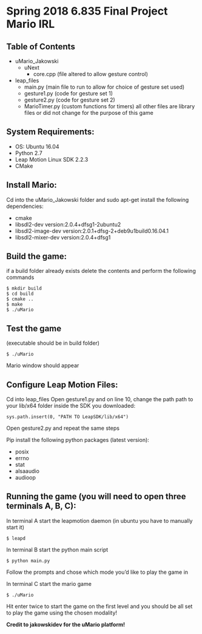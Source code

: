 # Spring 2018 6.835 Final Project Mario IRL
## Table of Contents
* uMario_Jakowski
  * uNext
    * core.cpp (file altered to allow gesture control)
* leap_files
  * main.py (main file to run to allow for choice of gesture set used)
  * gesture1.py (code for gesture set 1)
  * gesture2.py (code for gesture set 2)
  * MarioTimer.py (custom functions for timers)
all other files are library files or did not change for the purpose of this game

## System Requirements:
* OS: Ubuntu 16.04
* Python 2.7
* Leap Motion Linux SDK 2.2.3
* CMake

## Install Mario:
Cd into the uMario_Jakowski folder and sudo apt-get install the following dependencies:
* cmake
* libsdl2-dev version:2.0.4+dfsg1-2ubuntu2
* libsdl2-image-dev version:2.0.1+dfsg-2+deb9u1build0.16.04.1
* libsdl2-mixer-dev version:2.0.4+dfsg1

## Build the game:
if a build folder already exists delete the contents and perform the following commands
```
$ mkdir build
$ cd build
$ cmake ..
$ make
$ ./uMario
```

## Test the game
(executable should be in build folder)
```
$ ./uMario
```
Mario window should appear

## Configure Leap Motion Files:

Cd into leap_files
Open gesture1.py and on line 10, change the path path to your lib/x64 folder inside the SDK you downloaded:
```
sys.path.insert(0, "PATH TO LeapSDK/lib/x64")
```
Open gesture2.py and repeat the same steps

Pip install the following python packages (latest version):
* posix
* errno
* stat
* alsaaudio
* audioop

## Running the game (you will need to open three terminals A, B, C):
In terminal A start the leapmotion daemon (in ubuntu you have to manually start it)
```
$ leapd
```

In terminal B start the python main script
```
$ python main.py
```
Follow the prompts and chose which mode you’d like to play the game in

In terminal C start the mario game
```
$ ./uMario
```

Hit enter twice to start the game on the first level and you should be all set to play the game using the chosen modality!

**Credit to jakowskidev for the uMario platform!**
